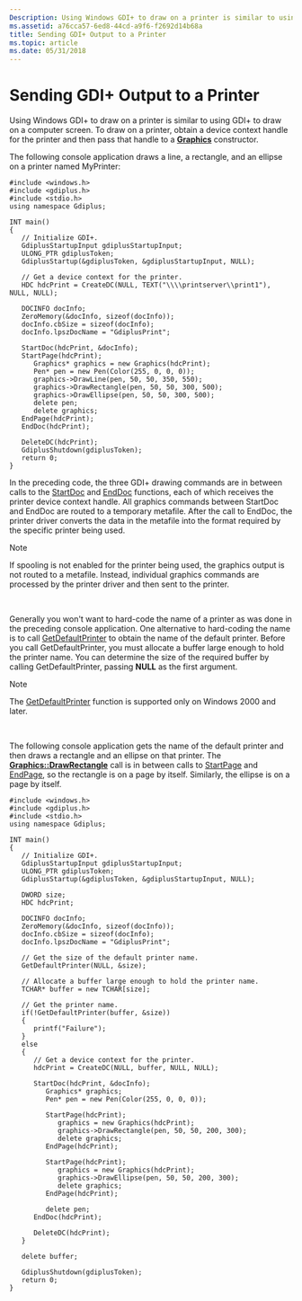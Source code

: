 ```yaml
---
Description: Using Windows GDI+ to draw on a printer is similar to using GDI+ to draw on a computer screen. To draw on a printer, obtain a device context handle for the printer and then pass that handle to a Graphics constructor.
ms.assetid: a76cca57-6ed8-44cd-a9f6-f2692d14b68a
title: Sending GDI+ Output to a Printer
ms.topic: article
ms.date: 05/31/2018
---
```


# Sending GDI+ Output to a Printer

Using Windows GDI+ to draw on a printer is similar to using GDI+ to draw on a computer screen. To draw on a printer, obtain a device context handle for the printer and then pass that handle to a [**Graphics**](/windows/desktop/api/gdiplusgraphics/nl-gdiplusgraphics-graphics) constructor.

The following console application draws a line, a rectangle, and an ellipse on a printer named MyPrinter:


```
#include <windows.h>
#include <gdiplus.h>
#include <stdio.h>
using namespace Gdiplus;

INT main()
{
   // Initialize GDI+.
   GdiplusStartupInput gdiplusStartupInput;
   ULONG_PTR gdiplusToken;
   GdiplusStartup(&gdiplusToken, &gdiplusStartupInput, NULL);

   // Get a device context for the printer.
   HDC hdcPrint = CreateDC(NULL, TEXT("\\\\printserver\\print1"), NULL, NULL);

   DOCINFO docInfo;
   ZeroMemory(&docInfo, sizeof(docInfo));
   docInfo.cbSize = sizeof(docInfo);
   docInfo.lpszDocName = "GdiplusPrint";

   StartDoc(hdcPrint, &docInfo);
   StartPage(hdcPrint);
      Graphics* graphics = new Graphics(hdcPrint);
      Pen* pen = new Pen(Color(255, 0, 0, 0));
      graphics->DrawLine(pen, 50, 50, 350, 550);
      graphics->DrawRectangle(pen, 50, 50, 300, 500);
      graphics->DrawEllipse(pen, 50, 50, 300, 500);
      delete pen;
      delete graphics;
   EndPage(hdcPrint);
   EndDoc(hdcPrint);
   
   DeleteDC(hdcPrint);
   GdiplusShutdown(gdiplusToken);
   return 0;
}
```



In the preceding code, the three GDI+ drawing commands are in between calls to the [StartDoc](https://msdn.microsoft.com/library/gdi/prntspol_95sz.asp) and [EndDoc](https://msdn.microsoft.com/library/gdi/prntspol_0qhv.asp) functions, each of which receives the printer device context handle. All graphics commands between StartDoc and EndDoc are routed to a temporary metafile. After the call to EndDoc, the printer driver converts the data in the metafile into the format required by the specific printer being used.

> [!Note]  
> If spooling is not enabled for the printer being used, the graphics output is not routed to a metafile. Instead, individual graphics commands are processed by the printer driver and then sent to the printer.

 

Generally you won't want to hard-code the name of a printer as was done in the preceding console application. One alternative to hard-coding the name is to call [GetDefaultPrinter](https://msdn.microsoft.com/library/gdi/prntspol_0hma.asp) to obtain the name of the default printer. Before you call GetDefaultPrinter, you must allocate a buffer large enough to hold the printer name. You can determine the size of the required buffer by calling GetDefaultPrinter, passing **NULL** as the first argument.

> [!Note]  
> The [GetDefaultPrinter](https://msdn.microsoft.com/library/gdi/prntspol_0hma.asp) function is supported only on Windows 2000 and later.

 

The following console application gets the name of the default printer and then draws a rectangle and an ellipse on that printer. The [**Graphics::DrawRectangle**](https://msdn.microsoft.com/library/ms536003(v=VS.85).aspx) call is in between calls to [StartPage](https://msdn.microsoft.com/library/gdi/prntspol_2isl.asp) and [EndPage](https://msdn.microsoft.com/library/gdi/prntspol_3b1h.asp), so the rectangle is on a page by itself. Similarly, the ellipse is on a page by itself.


```
#include <windows.h>
#include <gdiplus.h>
#include <stdio.h>
using namespace Gdiplus;

INT main()
{
   // Initialize GDI+.
   GdiplusStartupInput gdiplusStartupInput;
   ULONG_PTR gdiplusToken;
   GdiplusStartup(&gdiplusToken, &gdiplusStartupInput, NULL);

   DWORD size;
   HDC hdcPrint;

   DOCINFO docInfo;
   ZeroMemory(&docInfo, sizeof(docInfo));
   docInfo.cbSize = sizeof(docInfo);
   docInfo.lpszDocName = "GdiplusPrint";

   // Get the size of the default printer name.
   GetDefaultPrinter(NULL, &size);

   // Allocate a buffer large enough to hold the printer name.
   TCHAR* buffer = new TCHAR[size];

   // Get the printer name.
   if(!GetDefaultPrinter(buffer, &size))
   {
      printf("Failure");
   }
   else
   {
      // Get a device context for the printer.
      hdcPrint = CreateDC(NULL, buffer, NULL, NULL);

      StartDoc(hdcPrint, &docInfo);
         Graphics* graphics;
         Pen* pen = new Pen(Color(255, 0, 0, 0));

         StartPage(hdcPrint);
            graphics = new Graphics(hdcPrint);
            graphics->DrawRectangle(pen, 50, 50, 200, 300);
            delete graphics;
         EndPage(hdcPrint);

         StartPage(hdcPrint);
            graphics = new Graphics(hdcPrint);
            graphics->DrawEllipse(pen, 50, 50, 200, 300);
            delete graphics;
         EndPage(hdcPrint);

         delete pen;
      EndDoc(hdcPrint);

      DeleteDC(hdcPrint);
   }

   delete buffer;

   GdiplusShutdown(gdiplusToken);
   return 0;
}
```



 

 



